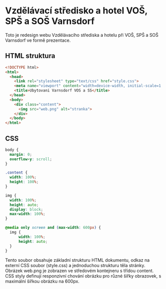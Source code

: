 # Vzdělávací středisko a hotel VOŠ, SPŠ a SOŠ Varnsdorf

Toto je redesign webu Vzdělávacího střediska a hotelu při VOŠ, SPŠ a SOŠ Varnsdorf ve formě prezentace.

## HTML struktura

```html
<!DOCTYPE html>
<html>
  <head>
    <link rel="stylesheet" type="text/css" href="style.css">
    <meta name="viewport" content="width=device-width, initial-scale=1.0">
    <title>Ubytovani Varnsdorf VOS a SS</title>
  </head>
  <body>
    <div class="content">
      <img src="web.png" alt="stranka">
    </div>
  </body>
</html>
```
## CSS

```css
body {
  margin: 0;
  overflow-y: scroll;
}

.content {
  width: 100%;
  height: 100%;
}

img {
  width: 100%;
  height: auto;
  display: block;
  max-width: 100%;
}

@media only screen and (max-width: 600px) {
  img {
      width: 100%;
      height: auto;
  }
}
```
Tento soubor obsahuje základní strukturu HTML dokumentu, odkaz na externí CSS soubor (style.css) a jednoduchou strukturu těla stránky. Obrázek web.png je zobrazen ve středovém kontejneru s třídou content. CSS styly definují responzivní chování obrázku pro různé šířky obrazovek, s maximální šířkou obrázku na 600px.
